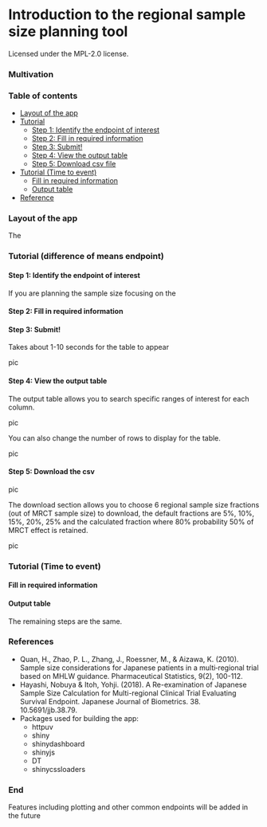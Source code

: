 # Introduction to the regional sample size planning tool
Licensed under the MPL-2.0 license.

### Multivation

### Table of contents
- [Layout of the app](#layout)
- [Tutorial](#tutorial1)
  - [Step 1: Identify the endpoint of interest](#identify) 
  - [Step 2: Fill in required information](#fill-in1) 
  - [Step 3: Submit!](#submit)
  - [Step 4: View the output table](#output-table1) 
  - [Step 5: Download csv file](#download-csv) 
- [Tutorial (Time to event)](#tutorial2) 
  - [Fill in required information](#fill-in2) 
  - [Output table](#output-table2) 
- [Reference](#reference) 

<h3 id="layout">Layout of the app</h3> 
The 

<h3 id="tutorial1">Tutorial (difference of means endpoint)</h3> 

<h4 id="identify">Step 1: Identify the endpoint of interest</h4> 
If you are planning the sample size focusing on the 

<h4 id="fill-in1">Step 2: Fill in required information</h4> 

<h4 id="submit">Step 3: Submit! </h4>

Takes about 1-10 seconds for the table to appear

pic

<h4 id="output-table1">Step 4: View the output table</h4>

The output table allows you to search specific ranges of interest for each column.

pic

You can also change the number of rows to display for the table.

pic

<h4 id="download-csv">Step 5: Download the csv</h4>
pic

The download section allows you to choose 6 regional sample size fractions (out of MRCT sample size) to download, the default fractions are 5%, 10%, 15%, 20%, 25% and the calculated fraction where 80% probability 50% of MRCT effect is retained.

pic

<h3 id="tutorial2">Tutorial (Time to event)</h3> 

<h4 id="fill-in2">Fill in required information</h4>

<h4 id="output-table2">Output table</h4>

The remaining steps are the same.

<h3 id="reference">References</h3> 

- Quan, H., Zhao, P. L., Zhang, J., Roessner, M., & Aizawa, K. (2010). Sample size considerations for Japanese patients in a multi‐regional trial based on MHLW guidance. Pharmaceutical Statistics, 9(2), 100-112.
- Hayashi, Nobuya & Itoh, Yohji. (2018). A Re-examination of Japanese Sample Size Calculation for Multi-regional Clinical Trial Evaluating Survival Endpoint. Japanese Journal of Biometrics. 38. 10.5691/jjb.38.79. 
- Packages used for building the app: 
  - httpuv
  - shiny
  - shinydashboard
  - shinyjs
  - DT
  - shinycssloaders

### End
Features including plotting and other common endpoints will be added in the future

